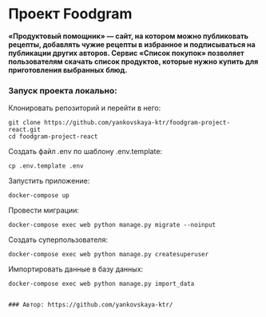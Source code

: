 # Проект Foodgram

**«Продуктовый помощник» — сайт, на котором можно публиковать рецепты, добавлять чужие рецепты в избранное и подписываться на публикации других авторов. Сервис «Список покупок» позволяет пользователям скачать список продуктов, которые нужно купить для приготовления выбранных блюд.**

### Запуск проекта локально:
  
Клонировать репозиторий и перейти в него:  
  
```  
git clone https://github.com/yankovskaya-ktr/foodgram-project-react.git
cd foodgram-project-react
``` 

Создать файл .env по шаблону .env.template:

```
cp .env.template .env
```
Запустить приложение:

``` 
docker-compose up
``` 
Провести миграции:

``` 
docker-compose exec web python manage.py migrate --noinput
``` 

Создать суперпользователя:

``` 
docker-compose exec web python manage.py createsuperuser
``` 

Импортировать данные в базу данных:  
  
```  
docker-compose exec web python manage.py import_data


### Автор: https://github.com/yankovskaya-ktr/
